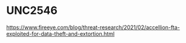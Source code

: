# UNC2546

https://www.fireeye.com/blog/threat-research/2021/02/accellion-fta-exploited-for-data-theft-and-extortion.html
